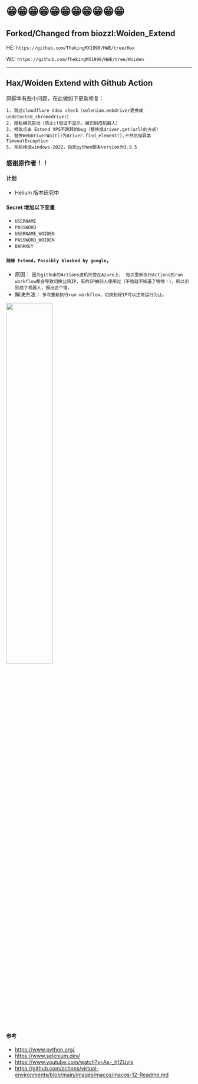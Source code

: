 # 😁😁😁😁😁😁😁😁😁😁😁
##  Forked/Changed from biozzl:Woiden_Extend

HE: `https://github.com/ThekingMX1998/HWE/tree/Hax`

WE: `https://github.com/ThekingMX1998/HWE/tree/Woiden`

-----------------------------------------------------------

## Hax/Woiden Extend with Github Action


原脚本有些小问题，在此做如下更新修复：
~~~~~~~~~~~~~~~~~~~~~~~~~~~~~~~~~~~~~~~~~~~~~~~~~~~~~~~~~~~~~~~
1. 跳过cloudflare ddos check（selenium.webdriver更换成undetected_chromedriver）
2. 隐私模式启动（防止cf验证不显示，被识别成机器人）
3. 修改点击 Extend VPS不跳转的bug（替换成driver.get(url)的方式）
4. 替换WebDriverWait()为driver.find_element(),不然总抛异常TimeoutException
5. 系统换成windows-2022，指定python脚本version为3.9.5
~~~~~~~~~~~~~~~~~~~~~~~~~~~~~~~~~~~~~~~~~~~~~~~~~~~~~~~~~~~~~~~

### 感谢原作者！！

#### 计划
- Helium 版本研究中

#### Secret 增加以下变量
- ```USERNAME```
- ```PASSWORD```
- ```USERNAME_WOIDEN```
- ```PASSWORD_WOIDEN```
- ```BARKKEY```

#### ```随缘 Extend，Possibly blocked by google```，
- 原因： 
```因为github的Actions虚机托管在Azure上， 每次重新执行Actions的run workflow都会导致切换公网IP，有的IP被别人使用过（干啥就不知道了嘿嘿！），所以识别成了机器人，报出这个错。```
- 解决方法：
```多次重新执行run workflow，切换到好IP可以正常运行为止。```
<img src=./result.jpeg width=50% />

#### 参考
- https://www.python.org/
- https://www.selenium.dev/
- https://www.youtube.com/watch?v=As-_hfZUyIs
- https://github.com/actions/virtual-environments/blob/main/images/macos/macos-12-Readme.md
